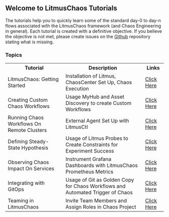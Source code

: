 ## Welcome to LitmusChaos Tutorials

The tutorials help you to quickly learn some of the standard day-0 to day-n flows associated with the LitmusChaos framework (and Chaos Engineering in general).
Each tutorial is created with a definitive objective. If you believe the objective is not met, please create issues on the [Github](https://github.com/litmuschaos/tutorials) 
repository stating what is missing. 


### Topics 

<table style="width:100%">
  <tr>
    <th> Tutorial </th>
    <th> Description </th>
    <th> Links </th>
  </tr>
  <tr>
    <td>LitmusChaos: Getting Started</td>
    <td>Installation of Litmus, ChaosCenter Set Up, Chaos Execution</td>
    <td><a href="https://litmuschaos.github.io/tutorials/tutorial-getting-started/index.html#0">Click Here</a></td>
  </tr>
  <tr>
    <td>Creating Custom Chaos Workflows</td>
    <td>Usage MyHub and Asset Discovery to create Custom Workflows</td>
    <td><a href="https://litmuschaos.github.io/tutorials/tutorial-create-custom-workflows/index.html#0">Click Here</a></td>
  </tr>
  <tr>
    <td>Running Chaos Workflows On Remote Clusters</td>
    <td>External Agent Set Up with LitmusCtl</td>
    <td>
      <a href="https://litmuschaos.github.io/tutorials/tutorial-running-chaos-workflow-on-remote-cluster/index.html#0">Click Here</a>
    </td>
  </tr>
  <tr>
    <td>Defining Steady-State Hypothesis</td>
    <td>Usage of Litmus Probes to Create Constraints for Experiment Success</td>
    <td><a href="https://litmuschaos.github.io/tutorials/tutorial-defining-steady-state-hypothesis/index.html#0">Click Here</a></td>
  </tr>
  <tr>
    <td>Observing Chaos Impact On Services</td>
    <td>Instrument Grafana Dashboards with LitmusChaos Prometheus Metrics</td>
    <td>
    <a href="https://litmuschaos.github.io/tutorials/tutorials-observing-chaos-impact-on-services/index.html#0">Click Here</a>
    </td>
  </tr>
  <tr>
    <td>Integrating with GitOps</td>
    <td>Usage of Git as Golden Copy for Chaos Workflows and Automated Trigger of Chaos </td>
    <td><a href="https://litmuschaos.github.io/tutorials/tutorial-integrating-gitops/index.html#0">Click Here</a></td>
  </tr>
  <tr>
    <td>Teaming in LitmusChaos</td>
    <td>Invite Team Members and Assign Roles in Chaos Project</td>
    <td>
      <a href="https://litmuschaos.github.io/tutorials/tutorials-teaming-in-litmus/index.html#0">Click Here</a>
    </td>
  </tr>
</table>
